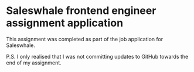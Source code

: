 # Saleswhale frontend engineer assignment application 
This assignment was completed as part of the job application for Saleswhale. 

P.S. I only realised that I was not committing updates to GitHub towards the end of my assignment. 
